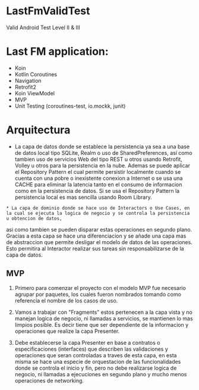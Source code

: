 # LastFmValidTest
 Valid Android Test Level II & III

# Last FM application:
 - Koin
 - Kotlin Coroutines
 - Navigation
 - Retrofit2
 - Koin ViewModel
 - MVP
 - Unit Testing (coroutines-test, io.mockk, junit)
 
 # Arquitectura
   * La capa de datos donde se establece la persistencia ya sea a una base de datos local tipo SQLite, Realm o uso de SharedPreferences, así como tambien 
   uso de servicios Web del tipo REST u otros usando Retrofit, Volley u otros para la persistencia en la nube. Ademas se puede aplicar el Repository Pattern
   el cual permite persistir localmente cuando se cuenta con una pobre o inexistente conexion a Internet o se usa una CACHE para eliminar la latencia tanto en 
   el consumo de informacion como en la persistencia de datos. Si se usa el Repository Pattern la persistencia local es mas sencilla usando Room Library.
   
    * La capa de dominio donde se hace uso de Interactors o Use Cases, en la cual se ejecuta la logica de negocio y se controla la persistencia u obtencion de datos, 
   asi como tambien se pueden disparar estas operaciones en segundo plano. Gracias a esta capa se hace una diferenciacion y se añade una capa mas de abstraccion 
   que permite desligar el modelo de datos de las operaciones. Esto permitira al Interactor realizar sus tareas sin responsabilizarse de la capa de datos.
   
  ## MVP
   
   1. Primero para comenzar el proyecto con el modelo MVP fue necesario agrupar por paquetes, los cuales fueron nombrados tomando 
como referencia el nombre de los casos de uso.

   2. Vamos a trabajar con "Fragments" estos pertenecen a la capa vista y no manejan logica de negocio, ni llamadas
a servicios, se mantienen lo mas limpios posible. Es decir tiene que ser dependiente de la informacion y operaciones que realize 
la capa Presenter. 

  3. Debe establecerse la capa Presenter en base a contratos o especificaciones (interfaces) que describen las validaciones y operaciones 
que seran controladas a traves de esta capa, en esta misma se hace una especie de orquestacion de las funcionalidades donde se controla 
el inicio y fin, pero no debe realizarse logica de negocio, ni llamadas a ejecuciones en segundo plano y mucho menos operaciones de networking.



   
